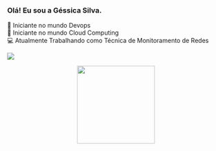 ### Olá! Eu sou a Géssica Silva.

🌱 Iniciante no mundo Devops <br>
🌱 Iniciante no mundo Cloud Computing <br>
💻 Atualmente Trabalhando como Técnica de Monitoramento de Redes


[<img src="https://img.shields.io/badge/linkedin-%230077B5.svg?&style=for-the-badge&logo=linkedin&logoColor=white" />](https://www.linkedin.com/in/gessica-batista/)
          
<div align="center">
  
   <a href="https://github.com/gessicasilva">
  <img height="180em" src="https://github-readme-stats.vercel.app/api?username=gessicasilva&show_icons=true&theme=radical&include_all_commits=true&count_private=true"/>
 
 </div>
  

